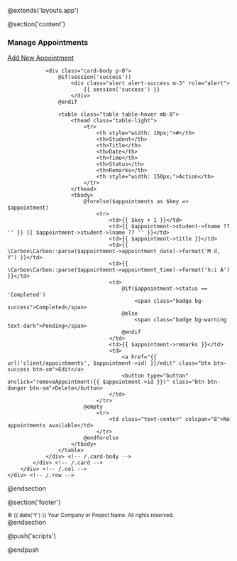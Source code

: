 @extends('layouts.app')

@section('content')
<div class="container">
    <div class="row mt-3">
        <div class="col-md-12">
            <div class="card">
                <div class="card-header d-flex justify-content-between align-items-center">
                    <h3 class="card-title mb-0">Manage Appointments</h3>
                    <a href="{{ url('client/appointments/create') }}" class="btn btn-outline-primary btn-sm">Add New Appointment</a>
                </div>
                <!-- /.card-header -->

                <div class="card-body p-0">
                    @if(session('success'))
                        <div class="alert alert-success m-3" role="alert">
                            {{ session('success') }}
                        </div>
                    @endif

                    <table class="table table-hover mb-0">
                        <thead class="table-light">
                            <tr>
                                <th style="width: 10px;">#</th>
                                <th>Student</th>
                                <th>Title</th>
                                <th>Date</th>
                                <th>Time</th>
                                <th>Status</th>
                                <th>Remarks</th>
                                <th style="width: 150px;">Action</th>
                            </tr>
                        </thead>
                        <tbody>
                            @forelse($appointments as $key => $appointment)
                                <tr>
                                    <td>{{ $key + 1 }}</td>
                                    <td>{{ $appointment->student->fname ?? '' }} {{ $appointment->student->lname ?? '' }}</td>
                                    <td>{{ $appointment->title }}</td>
                                    <td>{{ \Carbon\Carbon::parse($appointment->appointment_date)->format('M d, Y') }}</td>
                                    <td>{{ \Carbon\Carbon::parse($appointment->appointment_time)->format('h:i A') }}</td>
                                    <td>
                                        @if($appointment->status == 'Completed')
                                            <span class="badge bg-success">Completed</span>
                                        @else
                                            <span class="badge bg-warning text-dark">Pending</span>
                                        @endif
                                    </td>
                                    <td>{{ $appointment->remarks }}</td>
                                    <td>
                                        <a href="{{ url('client/appointments', $appointment->id) }}/edit" class="btn btn-success btn-sm">Edit</a>
                                        <button type="button" onclick="removeAppointment({{ $appointment->id }})" class="btn btn-danger btn-sm">Delete</button>
                                    </td>
                                </tr>
                            @empty
                                <tr>
                                    <td class="text-center" colspan="8">No appointments available</td>
                                </tr>
                            @endforelse
                        </tbody>
                    </table>
                </div> <!-- /.card-body -->
            </div> <!-- /.card -->
        </div> <!-- /.col -->
    </div> <!-- /.row -->
</div> <!-- /.container -->
@endsection

@section('footer')
<footer class="footer mt-auto py-3 border-top bg-light">
  <div class="container text-center">
    <small class="text-muted">&copy; {{ date('Y') }} Your Company or Project Name. All rights reserved.</small>
  </div>
</footer>
@endsection

@push('scripts')
<script>
function removeAppointment(id) {
    if(confirm('Are you sure you want to delete this appointment?')) {
        $.ajax({
            type: "DELETE",
            url: "{{ url('client/appointments') }}/" + id,
            dataType: "json",
            data: {
                _token: '{{ csrf_token() }}'
            },
            success: function (response) {
                location.reload();
            },
            error: function (xhr) {
                alert('Something went wrong.');
            }
        });
    }
}
</script>
@endpush
